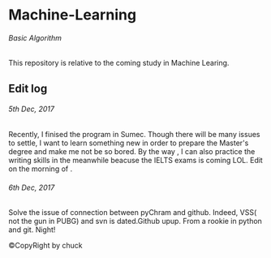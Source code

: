 # Machine-Learning

###### Basic Algorithm

This repository is relative to the coming study in Machine Learing.


## Edit log

###### 5th Dec, 2017

Recently,  I finised the program in Sumec.
Though there will be many issues to settle,
I want to learn something new in order to prepare the Master's degree and make me not be so bored.
By the way , I can also practice the writing skills in the meanwhile beacuse the IELTS exams is coming LOL.
Edit on the morning of .

###### 6th Dec, 2017

Solve the issue of connection between pyChram and github.
Indeed, VSS( not the gun in PUBG) and svn is dated.Github upup.
From a rookie in python and git.
Night!

&copy;CopyRight by chuck